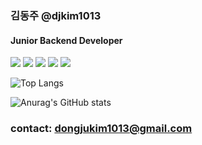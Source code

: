 ### 김동주 @djkim1013
#### Junior Backend Developer

<img src="https://img.shields.io/badge/Java-fe995f?style=flat&logo=Java&logoColor=white"/> <img src="https://img.shields.io/badge/Spring-6DB33F?style=flat&logo=Spring&logoColor=white"/> <img src="https://img.shields.io/badge/Spring Boot-6DB33F?style=flat&logo=SpringBoot&logoColor=white"/> <img src="https://img.shields.io/badge/MySQL-4479A1?style=flat&logo=MySQL&logoColor=white"/>  <img src="https://img.shields.io/badge/Amazon AWS-232F3E?style=flat&logo=AmazonAWS&logoColor=white"/>

![Top Langs](https://github-readme-stats.vercel.app/api/top-langs/?username=djkim1013&layout=compact)

![Anurag's GitHub stats](https://github-readme-stats.vercel.app/api?username=djkim1013&show_icons=true)


### contact: dongjukim1013@gmail.com
